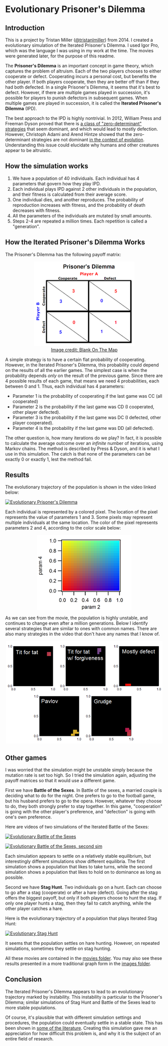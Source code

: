 # Evolutionary Prisoner's Dilemma

## Introduction

This is a project by Tristan Miller ([@tristanlmiller](https://github.com/tristanlmiller/)) from 2014.  I created a evolutionary simulation of the Iterated Prisoner's Dilemma.  I used Igor Pro, which was the language I was using in my work at the time.  The movies were generated later, for the purpose of this readme.

The **Prisoner's Dilemma** is an important concept in game theory, which captures the problem of altruism.  Each of the two players chooses to either cooperate or defect.  Cooperating incurs a personal cost, but benefits the other player.  If both players cooperate, then they are better off than if they had both defected.  In a single Prisoner's Dilemma, it seems that it's best to defect.  However, if there are multiple games played in succession, it's possible for players to punish defectors in subsequent games.  When multiple games are played in succession, it is called the **Iterated Prisoner's Dilemma** (IPD).

The best approach to the IPD is highly nontrivial.  In 2012, William Press and Freeman Dyson proved that there is <a href="http://www.pnas.org/content/109/26/10409.full">a class of "zero-determinant" strategies</a> that seem dominant, and which would lead to mostly defection.  However, Christoph Adami and Arend Hintze showed that the zero-determinant strategies are not dominant <a href="https://www.nature.com/articles/ncomms3193">in the context of evolution</a>.  Understanding this issue could elucidate why humans and other creatures appear to be altruistic.

## How the simulation works

1. We have a population of 40 individuals.  Each individual has 4 parameters that govern how they play IPD.
2. Each individual plays IPD against 2 other individuals in the population, and their fitness is calculated from their average score.
3. One individual dies, and another reproduces.  The probability of reproduction increases with fitness, and the probability of death decreases with fitness.
4. All the parameters of the individuals are mutated by small amounts.
5. Steps 2-4 are repeated a million times.  Each repetition is called a "generation".

## How the Iterated Prisoner's Dilemma Works

The Prisoner's Dilemma has the following payoff matrix:

<div align="center"><img src="/Images/Game-Theory-prisoners-dilemma.png" alt="Prisoner's Dilemma payoff matrix"><br>
<a href="http://blankonthemap.blogspot.com/2012/09/optimal-strategies-in-iterated.html">Image credit: Blank On The Map</a><br></div>

A simple strategy is to have a certain flat probability of cooperating.  However, in the Iterated Prisoner's Dilemma, this probability could depend on the results of all the earlier games.  The simplest case is when the probability depends *only* on the result of the previous game.  Since there are 4 possible results of each game, that means we need 4 probabilities, each between 0 and 1.  Thus, each individual has 4 parameters:
- Parameter 1 is the probability of cooperating if the last game was CC (all cooperated)
- Parameter 2 is the probability if the last game was CD (I cooperated, other player defected).
- Parameter 3 is the probability if the last game was DC (I defected, other player cooperated).
- Parameter 4 is the probability if the last game was DD (all defected).

The other question is, how many iterations do we play?  In fact, it is possible to calculate the average outcome over an *infinite* number of iterations, using Markov chains.  The method is described by Press & Dyson, and it is what I use in this simulation.  The catch is that none of the parameters can be exactly 0 or exactly 1, lest the method fail.

## Results

The evolutionary trajectory of the population is shown in the video linked below:

[![Evolutionary Prisoner's Dilemma](https://img.youtube.com/vi/q_vd2_Ww6rs/0.jpg)](http://www.youtube.com/watch?v=q_vd2_Ww6rs)

Each individual is represented by a colored pixel.  The location of the pixel represents the value of parameters 1 and 3.  Some pixels may represent multiple individuals at the same location.  The color of the pixel represents parameters 2 and 4, according to the color scale below:

<div align="center"><img src="/Images/colorscale.png" width=300></div>

As we can see from the movie, the population is highly unstable, and continues to change even after a million generations.  Below I identify several strategies that are similar to ones with common names.  There are also many strategies in the video that don't have any names that I know of.

<div align="center"><img src="/Images/Named strategies.png" width=500></div>


## Other games

I was worried that the simulation might be unstable simply because the mutation rate is set too high.  So I tried the simulation again, adjusting the payoff matrices so that it would use a different game.

First we have **Battle of the Sexes**.  In Battle of the sexes, a married couple is deciding what to do for the night.  One prefers to go to the football game, but his husband prefers to go to the opera.  However, whatever they choose to do, they both strongly prefer to stay together.  In this game, "cooperation" is going with the other player's preference, and "defection" is going with one's own preference.

Here are videos of two simulations of the Iterated Battle of the Sexes:

[![Evolutionary Battle of the Sexes](https://img.youtube.com/vi/AJMjYO4lw5c/0.jpg)](http://www.youtube.com/watch?v=AJMjYO4lw5c)

[![Evolutionary Battle of the Sexes, second sim](https://img.youtube.com/vi/zRdhymcQ2bI/0.jpg)](http://www.youtube.com/watch?v=zRdhymcQ2bI)

Each simulation appears to settle on a relatively stable equilibrium, but interestingly different simulations show different equilibria.  The first simulation shows a population that likes to take turns, while the second simulation shows a population that likes to hold on to dominance as long as possible.

Second we have **Stag Hunt**.  Two individuals go on a hunt.  Each can choose to go after a stag (cooperate) or after a hare (defect).  Going after the stag offers the biggest payoff, but only if both players choose to hunt the stag.  If only one player hunts a stag, then they fail to catch anything, while the other player catches a hare.

Here is the evolutionary trajectory of a population that plays Iterated Stag Hunt:

[![Evolutionary Stag Hunt](https://img.youtube.com/vi/YbkLpjByJO8/0.jpg)](http://www.youtube.com/watch?v=YbkLpjByJO8)

It seems that the population settles on hare hunting.  However, on repeated simulations, sometimes they settle on stag hunting.

All these movies are contained in the <a href="/Movies">movies folder</a>.  You may also see these results presented in a more traditional graph form in the <a href="/Images">images folder</a>.

## Conclusion

The Iterated Prisoner's Dilemma appears to lead to an evolutionary trajectory marked by instability.  This instability is particular to the Prisoner's Dilemma; similar simulations of Stag Hunt and Battle of the Sexes lead to more stable populations.

Of course, it's plausible that with different simulation settings and procedures, the population could eventually settle in a stable state.  This has been shown in <a href="http://dx.doi.org/10.1126/science.289.5485.1773">some of the literature</a>.  Creating this simulation gave me an appreciation for how difficult this problem is, and why it is the subject of an entire field of research.